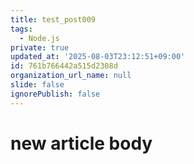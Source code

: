 ```yaml
---
title: test_post009
tags:
  - Node.js
private: true
updated_at: '2025-08-03T23:12:51+09:00'
id: 761b766442a515d2308d
organization_url_name: null
slide: false
ignorePublish: false
---
```

# new article body
